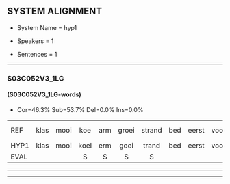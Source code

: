 
## SYSTEM ALIGNMENT

- System Name = hyp1

- Speakers = 1

- Sentences = 1

---

### S03C052V3_1LG

#### (S03C052V3_1LG-words)

- Cor=46.3%	Sub=53.7%	Del=0.0%	Ins=0.0%

|  |  |  |  |  |  |  |  |  |  |  |  |  |  |  |  |  |  |  |  |  |  |  |  |  |  |  |  |  |  |  |  |  |  |  |  |  |  |  |  |  |  |
|:--- |:---:|:---:|:---:|:---:|:---:|:---:|:---:|:---:|:---:|:---:|:---:|:---:|:---:|:---:|:---:|:---:|:---:|:---:|:---:|:---:|:---:|:---:|:---:|:---:|:---:|:---:|:---:|:---:|:---:|:---:|:---:|:---:|:---:|:---:|:---:|:---:|:---:|:---:|:---:|:---:|:---:|
| REF | klas | mooi | koe | arm | groei | strand | bed | eerst | voor | draai | sjaal | herfst | duur | straat | leeuw | clown | hoek*(ook) | krant | hout | vriend | gauw | chips | groen | feest | reis | jas | huis | paard | vijf | *(mus) | muts | nieuw | kind | bang*(pang) | oog | zacht | schoen | plas | neus | knoop | plank |
| HYP1 | klas | mooi | koel | erm | goei | trand | bed | eerst | voor | draai | sjal | herfst | deur | straat | leel | klon | olk | krant | hout | vriend | gou | chips | goon | fest | gest | jas | huis | paart | vijf | mus | mut | nieuw | kind | pen | og | zegt | school | plas | luis | klop | plank |
| EVAL |  |  | S | S | S | S |  |  |  |  | S |  | S |  | S | S | S |  |  |  | S |  | S | S | S |  |  | S |  | S | S |  |  | S | S | S | S |  | S | S |  |
---

---
